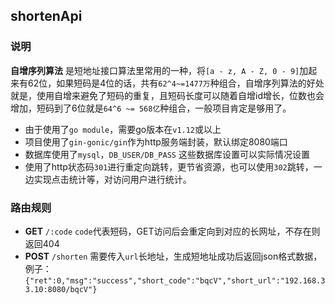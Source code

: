 ## shortenApi

### 说明

**自增序列算法** 是短地址接口算法里常用的一种，将`[a - z, A - Z, 0 - 9]`加起来有62位，如果短码是4位的话，共有`62^4~=1477万`种组合，自增序列算法的好处就是，使用自增来避免了短码的重复，且短码长度可以随着自增id增长，位数也会增加，短码到了6位就是`64^6 ~= 568亿`种组合，一般项目肯定是够用了。

- 由于使用了`go module`，需要go版本在`v1.12`或以上
- 项目使用了`gin-gonic/gin`作为http服务端封装，默认绑定8080端口
- 数据库使用了`mysql`，`DB_USER/DB_PASS` 这些数据库设置可以实际情况设置
- 使用了http状态码`301`进行重定向跳转，更节省资源，也可以使用`302`跳转，一边实现点击统计等，对访问用户进行统计。

### 路由规则

- **GET**    `/:code`    `code`代表短码，GET访问后会重定向到对应的长网址，不存在则返回404
- **POST**   `/shorten`  需要传入`url`长地址，生成短地址成功后返回json格式数据，例子：`{"ret":0,"msg":"success","short_code":"bqcV","short_url":"192.168.33.10:8080/bqcV"}`